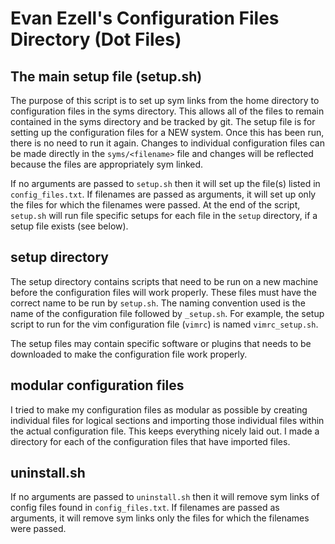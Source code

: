 # Evan Ezell's Configuration Files Directory (Dot Files)

## The main setup file (setup.sh)
The purpose of this script is to set up sym links from the home directory to
configuration files in the syms directory. This allows all of the files to
remain contained in the syms directory and be tracked by git. The setup file is
for setting up the configuration files for a NEW system. Once this has been
run, there is no need to run it again. Changes to individual configuration
files can be made directly in the `syms/<filename>` file and changes will be
reflected because the files are appropriately sym linked.

If no arguments are passed to `setup.sh` then it will set up the file(s) listed
in `config_files.txt`. If filenames are passed as arguments, it will set up
only the files for which the filenames were passed. At the end of the script,
`setup.sh` will run file specific setups for each file in the `setup`
directory, if a setup file exists (see below).

## setup directory
The setup directory contains scripts that need to be run on a new machine
before the configuration files will work properly. These files must have the
correct name to be run by `setup.sh`. The naming convention used is the name of
the configuration file followed by `_setup.sh`. For example, the setup script
to run for the vim configuration file (`vimrc`) is named `vimrc_setup.sh`.

The setup files may contain specific software or plugins that needs to be
downloaded to make the configuration file work properly.

## modular configuration files
I tried to make my configuration files as modular as possible by creating
individual files for logical sections and importing those individual files
within the actual configuration file. This keeps everything nicely laid out. I
made a directory for each of the configuration files that have imported files.

## uninstall.sh
If no arguments are passed to `uninstall.sh` then it will remove sym links of
config files found in `config_files.txt`. If filenames are passed as arguments,
it will remove sym links only the files for which the filenames were passed. 
